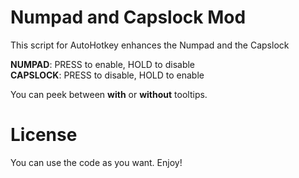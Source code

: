 # Numpad and Capslock Mod
This script for AutoHotkey enhances the Numpad and the Capslock

**NUMPAD**: PRESS to enable, HOLD to disable<br/>
**CAPSLOCK**: PRESS to disable, HOLD to enable

You can peek between **with** or **without** tooltips.

# License
You can use the code as you want. Enjoy!
